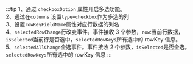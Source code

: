 :::tip
1、通过 `checkboxOption` 属性开启多选功能。<br>
2、通过在`columns` 设置`type=checkbox`作为多选的列<br>
3、设置`rowKeyFieldName`属性对应行数据的列名<br>
4、`selectedRowChange`行改变事件。事件接收 3 个参数，`row`:当前行数据，`isSelected`当前行是否选中，`selectedRowKeys`所有选中的 rowKey 信息。<br>
5、`selectedAllChange`全选事件。事件接收 2 个参数，`isSelected`是否全选。`selectedRowKeys`所有选中的 rowKey 信息
:::
